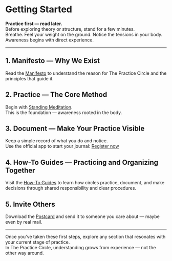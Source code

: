 # Getting Started

**Practice first — read later.**  
Before exploring theory or structure, stand for a few minutes.  
Breathe. Feel your weight on the ground. Notice the tensions in your body.  
Awareness begins with direct experience.

---

## 1. Manifesto — Why We Exist  
Read the [Manifesto](manifesto.md) to understand the reason for The Practice Circle and the principles that guide it.

## 2. Practice — The Core Method  
Begin with [Standing Meditation](howto/practice/standing_meditation/0_intro.md).  
This is the foundation — awareness rooted in the body.

## 3. Document — Make Your Practice Visible  
Keep a simple record of what you do and notice.  
Use the official app to start your journal: [Register now](https://practice-circle.softr.app/sign-up)

## 4. How-To Guides — Practicing and Organizing Together  
Visit the [How-To Guides](howto/index.md) to learn how circles practice, document, and make decisions through shared responsibility and clear procedures.

## 5. Invite Others  
Download the [Postcard](assets/flyers/STOP.pdf) and send it to someone you care about — maybe even by real mail.

---

Once you’ve taken these first steps, explore any section that resonates with your current stage of practice.  
In The Practice Circle, understanding grows from experience — not the other way around.
